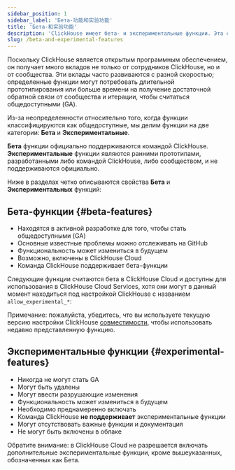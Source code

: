 ```yaml
---
sidebar_position: 1
sidebar_label: 'Бета-功能和实验功能'
title: 'Бета-和实验功能'
description: 'ClickHouse имеет бета- и экспериментальные функции. Эта страница документации обсуждает определение.'
slug: /beta-and-experimental-features
---
```


Поскольку ClickHouse является открытым программным обеспечением, он получает много вкладов не только от сотрудников ClickHouse, но и от сообщества. Эти вклады часто развиваются с разной скоростью; определенные функции могут потребовать длительной прототипирования или больше времени на получение достаточной обратной связи от сообщества и итерации, чтобы считаться общедоступными (GA).

Из-за неопределенности относительно того, когда функции классифицируются как общедоступные, мы делим функции на две категории: **Бета** и **Экспериментальные**.

**Бета** функции официально поддерживаются командой ClickHouse. **Экспериментальные** функции являются ранними прототипами, разработанными либо командой ClickHouse, либо сообществом, и не поддерживаются официально.

Ниже в разделах четко описываются свойства **Бета** и **Экспериментальных** функций:

## Бета-функции {#beta-features}

- Находятся в активной разработке для того, чтобы стать общедоступными (GA)
- Основные известные проблемы можно отслеживать на GitHub
- Функциональность может измениться в будущем
- Возможно, включены в ClickHouse Cloud
- Команда ClickHouse поддерживает бета-функции

Следующие функции считаются бета в ClickHouse Cloud и доступны для использования в ClickHouse Cloud Services, хотя они могут в данный момент находиться под настройкой ClickHouse с названием ```allow_experimental_*```:

Примечание: пожалуйста, убедитесь, что вы используете текущую версию настройки ClickHouse [совместимости](/operations/settings/settings#compatibility), чтобы использовать недавно представленную функцию.

## Экспериментальные функции {#experimental-features}

- Никогда не могут стать GA
- Могут быть удалены
- Могут ввести разрушающие изменения
- Функциональность может измениться в будущем
- Необходимо преднамеренно включать
- Команда ClickHouse **не поддерживает** экспериментальные функции
- Могут отсутствовать важные функции и документация
- Не могут быть включены в облаке

Обратите внимание: в ClickHouse Cloud не разрешается включать дополнительные экспериментальные функции, кроме вышеуказанных, обозначенных как Бета.
